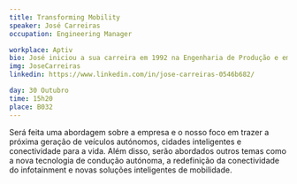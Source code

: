 ```yaml
---
title: Transforming Mobility
speaker: José Carreiras
occupation: Engineering Manager

workplace: Aptiv
bio: José iniciou a sua carreira em 1992 na Engenharia de Produção e em 2014 foi nomeado como Diretor de Engenharia. Em 2017, José Carreiras foi nomeado para exercer funções como Diretor do Centro Técnico de Desenvolvimento de Braga.
img: JoseCarreiras
linkedin: https://www.linkedin.com/in/jose-carreiras-0546b682/

day: 30 Outubro
time: 15h20
place: B032
---
```

Será feita uma abordagem sobre a empresa e o nosso foco em trazer a próxima geração de veículos autónomos, cidades inteligentes e conectividade para a vida. Além disso, serão abordados outros temas como a nova tecnologia de condução autónoma, a redefinição da conectividade do infotainment e novas soluções inteligentes de mobilidade.

